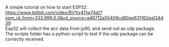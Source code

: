 A simple tutorial on how to start ESP32:  
https://www.bilibili.com/video/BV1tv411w74d/?spm_id_from=333.999.0.0&vd_source=a46712a55409cd80ae631162ea124439  
Esp32 will collect the acc data from jy60, and send out as udp package.  
The scripts folder has a python script to test if the udp package can be correctly received.  
